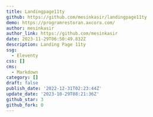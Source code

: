```yaml
---
title: Landingpage11ty
github: https://github.com/mesinkasir/landingpage11ty
demo: https://programrestoran.axcora.com/
author: mesinkasir
author_link: https://github.com/mesinkasir
date: 2023-11-29T06:50:49.832Z
description: Landing Page 11ty
ssg:
  - Eleventy
css: []
cms:
  - Markdown
category: []
draft: false
publish_date: '2022-12-31T02:23:44Z'
update_date: '2023-10-29T08:21:36Z'
github_star: 3
github_fork: 0
---
```

